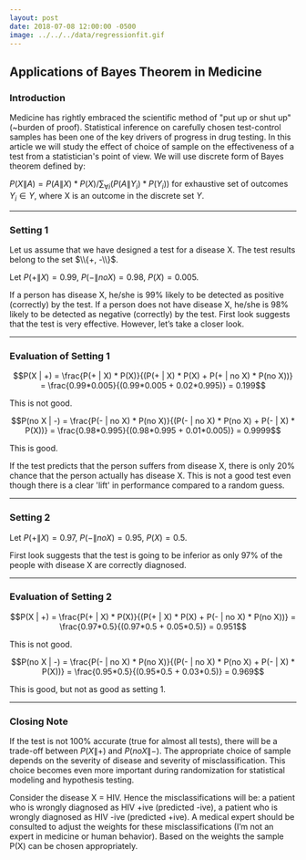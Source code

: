 ```yaml
---
layout: post
date: 2018-07-08 12:00:00 -0500
image: ../../../data/regressionfit.gif
---
```


## Applications of Bayes Theorem in Medicine

### Introduction

Medicine has rightly embraced the scientific method of "put up or shut up" (~burden of proof). Statistical inference on carefully chosen test-control samples has been one of the key drivers of progress in drug testing. In this article we will study the effect of choice of sample on the effectiveness of a test from a statistician's point of view. We will use discrete form of Bayes theorem defined by:

$P(X \| A) = P(A \| X) * P(X)/\sum_{\forall i}(P(A \| Y_i) * P(Y_i))$ for exhaustive set of outcomes $Y_i \in Y$, where X is an outcome in the discrete set $Y$.

---

### Setting 1

Let us assume that we have designed a test for a disease X. The test results belong to the set $\\{+, -\\}$.

Let $P(+ \| X) = 0.99$, $P(- \| no X) = 0.98$, $P(X) = 0.005$.

If a person has disease X, he/she is 99% likely to be detected as positive (correctly) by the test. If a person does not have disease X, he/she is 98% likely to be detected as negative (correctly) by the test. First look suggests that the test is very effective. However, let’s take a closer look.

---

### Evaluation of Setting 1

$$P(X | +) = \frac{P(+ | X) * P(X)}{(P(+ | X) * P(X) + P(+ | no X) * P(no X))} = \frac{0.99*0.005}{(0.99*0.005 + 0.02*0.995)} = 0.199$$

This is not good.

$$P(no X | -) = \frac{P(- | no X) * P(no X)}{(P(- | no X) * P(no X) + P(- | X) * P(X))} = \frac{0.98*0.995}{(0.98*0.995 + 0.01*0.005)} = 0.9999$$

This is good.

If the test predicts that the person suffers from disease X, there is only 20% chance that the person actually has disease X. This is not a good test even though there is a clear 'lift' in performance compared to a random guess.

---

### Setting 2

Let $P(+ \| X) = 0.97$, $P(- \| no X) = 0.95$, $P(X) = 0.5$.

First look suggests that the test is going to be inferior as only 97% of the people with disease X are correctly diagnosed.

---

### Evaluation of Setting 2

$$P(X | +) = \frac{P(+ | X) * P(X)}{(P(+ | X) * P(X) + P(- | no X) * P(no X))} = \frac{0.97*0.5}{(0.97*0.5 + 0.05*0.5)} = 0.951$$

This is not good.

$$P(no X | -) = \frac{P(- | no X) * P(no X)}{(P(- | no X) * P(no X) + P(- | X) * P(X))} = \frac{0.95*0.5}{(0.95*0.5 + 0.03*0.5)} = 0.969$$

This is good, but not as good as setting 1.

---

### Closing Note

If the test is not 100% accurate (true for almost all tests), there will be a trade-off between $P(X \| +)$ and $P(no X \| -)$. The appropriate choice of sample depends on the severity of disease and severity of misclassification. This choice becomes even more important during randomization for statistical modeling and hypothesis testing.

Consider the disease X = HIV. Hence the misclassifications will be: a patient who is wrongly diagnosed as HIV +ive (predicted -ive), a patient who is wrongly diagnosed as HIV -ive (predicted +ive). A medical expert should be consulted to adjust the weights for these misclassifications (I’m not an expert in medicine or human behavior). Based on the weights the sample P(X) can be chosen appropriately.